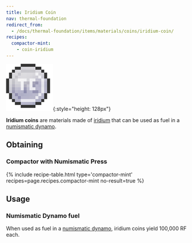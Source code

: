 ```yaml
---
title: Iridium Coin
nav: thermal-foundation
redirect_from:
  - /docs/thermal-foundation/items/materials/coins/iridium-coin/
recipes:
  compactor-mint:
    - coin-iridium
---
```


![Iridium coin](/assets/images/thermal-foundation/coin-iridium.png){:style="height: 128px"}


**Iridium coins** are materials made of [iridium](/docs/iridium-ingot/) that can
be used as fuel in a [numismatic dynamo](/docs/numismatic-dynamo/).


Obtaining
---------

### Compactor with Numismatic Press
{% include recipe-table.html type='compactor-mint' recipes=page.recipes.compactor-mint no-result=true %}


Usage
-----

### Numismatic Dynamo fuel
When used as fuel in a [numismatic dynamo](/docs/numismatic-dynamo/), iridium
coins yield 100,000 RF each.
